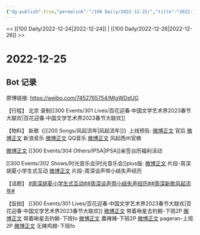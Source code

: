 ```yaml
---
{"dg-publish":true,"permalink":"/100 Daily/2022-12-25/","title":"2022-12-25","created":"2022-12-29T18:23:54.000+08:00","updated":"2023-04-11T14:46:32.000+08:00"}
---
```



<< [[100 Daily/2022-12-24\|2022-12-24]] | [[100 Daily/2022-12-26\|2022-12-26]] >>

# 2022-12-25

## Bot 记录

原博链接: https://weibo.com/7452765754/MlgWDsfJG

【行程】
北京 录制[[300 Events/301 Lives/百花迎春·中国文学艺术界2023春节大联欢\|百花迎春·中国文学艺术界2023春节大联欢]]

【物料】
新歌《[[200 Songs/风起流年\|风起流年]]》上线预告:
[微博正文](https://m.weibo.cn/5248300719/4850635915401756) 官后
[微博正文](https://m.weibo.cn/1266269835/4850624263096257) 新浪音乐
[微博正文](https://m.weibo.cn/2169129705/4850631791351828) QQ音乐
[微博正文](https://m.weibo.cn/7310781135/4850626758972891) 风起西州官微

[微博正文](https://m.weibo.cn/1851789841/4850531547220323) [[300 Events/304 Others/IPSA\|IPSA]]亲签台历福利活动

[[300 Events/302 Shows/时光音乐会\|时光音乐会]]plus版:
[微博正文](https://m.weibo.cn/7703778879/4850533887645315) 片段-周深胡夏小学生式互动
[微博正文](https://m.weibo.cn/7703778879/4850533649351802) 片段-周深谈声带小结失声经历

【话题】
[#周深胡夏小学生式互动#](https://s.weibo.com/weibo?q=%23%E5%91%A8%E6%B7%B1%E8%83%A1%E5%A4%8F%E5%B0%8F%E5%AD%A6%E7%94%9F%E5%BC%8F%E4%BA%92%E5%8A%A8%23)[#周深谈声带小结失声经历#](https://s.weibo.com/weibo?q=%23%E5%91%A8%E6%B7%B1%E8%B0%88%E5%A3%B0%E5%B8%A6%E5%B0%8F%E7%BB%93%E5%A4%B1%E5%A3%B0%E7%BB%8F%E5%8E%86%23)[#周深新歌风起流年#](https://s.weibo.com/weibo?q=%23%E5%91%A8%E6%B7%B1%E6%96%B0%E6%AD%8C%E9%A3%8E%E8%B5%B7%E6%B5%81%E5%B9%B4%23)

【饭拍】
[[300 Events/301 Lives/百花迎春·中国文学艺术界2023春节大联欢\|百花迎春·中国文学艺术界2023春节大联欢]]
[微博正文](https://m.weibo.cn/3246571812/4850666915499955) 带着啾星去钓鲸-下班2P
[微博正文](https://m.weibo.cn/3246571812/4850672800108595) 带着啾星去钓鲸-下班fo
[微博正文](https://m.weibo.cn/7628792895/4850677475704996) 農辣辣-下班2P
[微博正文](https://m.weibo.cn/7633014126/4850678776737638) pageran-上班2P
[微博正文](https://m.weibo.cn/7495641082/4850682639419299) 无辣鸡翅-下班fo
